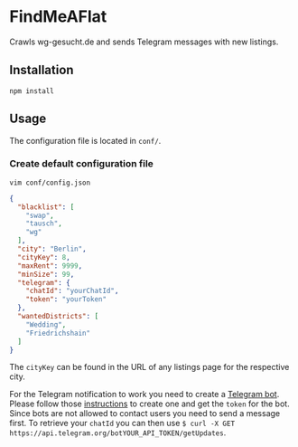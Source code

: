 # FindMeAFlat

Crawls wg-gesucht.de and sends Telegram messages with new listings.

## Installation

```
npm install
```

## Usage

The configuration file is located in `conf/`.

### Create default configuration file

```
vim conf/config.json
```

```json
{
  "blacklist": [
    "swap",
    "tausch",
    "wg"
  ],
  "city": "Berlin",
  "cityKey": 8,
  "maxRent": 9999,
  "minSize": 99,
  "telegram": {
    "chatId": "yourChatId",
    "token": "yourToken"
  },
  "wantedDistricts": [
    "Wedding",
    "Friedrichshain"
  ]
}
```

The `cityKey` can be found in the URL of any listings page for the respective
city.

For the Telegram notification to work you need to create a [Telegram
bot](https://core.telegram.org/bots). Please follow those
[instructions](https://core.telegram.org/bots#botfather) to create  one and get
the `token` for the bot. Since bots are not allowed to contact users you need
to send a message first. To retrieve your `chatId` you can then use `$ curl -X
GET https://api.telegram.org/botYOUR_API_TOKEN/getUpdates`.
